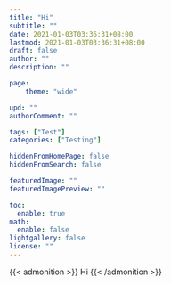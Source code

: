 ```yaml
---
title: "Hi"
subtitle: ""
date: 2021-01-03T03:36:31+08:00
lastmod: 2021-01-03T03:36:31+08:00
draft: false
author: ""
description: ""

page:
    theme: "wide"

upd: ""
authorComment: ""

tags: ["Test"]
categories: ["Testing"]

hiddenFromHomePage: false
hiddenFromSearch: false

featuredImage: ""
featuredImagePreview: ""

toc:
  enable: true
math:
  enable: false
lightgallery: false
license: ""
---
```


{{< admonition >}}
    Hi
{{< /admonition >}}